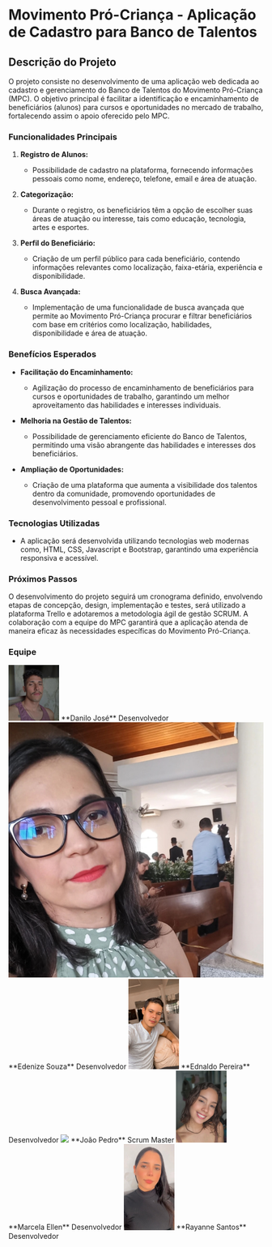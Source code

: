 # Movimento Pró-Criança - Aplicação de Cadastro para Banco de Talentos

## Descrição do Projeto

O projeto consiste no desenvolvimento de uma aplicação web dedicada ao cadastro e gerenciamento do Banco de Talentos do Movimento Pró-Criança (MPC). O objetivo principal é facilitar a identificação e encaminhamento de beneficiários (alunos) para cursos e oportunidades no mercado de trabalho, fortalecendo assim o apoio oferecido pelo MPC.

### Funcionalidades Principais

1. **Registro de Alunos:**
   - Possibilidade de cadastro na plataforma, fornecendo informações pessoais como nome, endereço, telefone, email e área de atuação.

2. **Categorização:**
   - Durante o registro, os beneficiários têm a opção de escolher suas áreas de atuação ou interesse, tais como educação, tecnologia, artes e esportes.

3. **Perfil do Beneficiário:**
   - Criação de um perfil público para cada beneficiário, contendo informações relevantes como localização, faixa-etária, experiência e disponibilidade.

4. **Busca Avançada:**
   - Implementação de uma funcionalidade de busca avançada que permite ao Movimento Pró-Criança procurar e filtrar beneficiários com base em critérios como localização, habilidades, disponibilidade e área de atuação.

### Benefícios Esperados

- **Facilitação do Encaminhamento:**
  - Agilização do processo de encaminhamento de beneficiários para cursos e oportunidades de trabalho, garantindo um melhor aproveitamento das habilidades e interesses individuais.

- **Melhoria na Gestão de Talentos:**
  - Possibilidade de gerenciamento eficiente do Banco de Talentos, permitindo uma visão abrangente das habilidades e interesses dos beneficiários.

- **Ampliação de Oportunidades:**
  - Criação de uma plataforma que aumenta a visibilidade dos talentos dentro da comunidade, promovendo oportunidades de desenvolvimento pessoal e profissional.

### Tecnologias Utilizadas

- A aplicação será desenvolvida utilizando tecnologias web modernas como, HTML, CSS, Javascript e Bootstrap, garantindo uma experiência responsiva e acessível.

### Próximos Passos

O desenvolvimento do projeto seguirá um cronograma definido, envolvendo etapas de concepção, design, implementação e testes, será utilizado a plataforma Trello e adotaremos a metodologia ágil de gestão SCRUM. A colaboração com a equipe do MPC garantirá que a aplicação atenda de maneira eficaz às necessidades específicas do Movimento Pró-Criança.

### Equipe 

 <img src="assets/Danilo.jpeg" width=100 >
    **Danilo José**
        Desenvolvedor  
 <img src="assets/Edenize.jpeg" with=100>
    **Edenize Souza**
        Desenvolvedor
 <img src="assets/Ednaldo.jpeg" width=100>
    **Ednaldo Pereira**
        Desenvolvedor
 <img src="assets/João Pedro.jpeg" width=100>
    **João Pedro**
          Scrum Master
 <img src="assets/Marcela.jpeg" width=100>
    **Marcela Ellen**
      Desenvolvedor
 <img src="assets/Rayanne.jpeg" width=100>      
     **Rayanne Santos**
        Desenvolvedor


